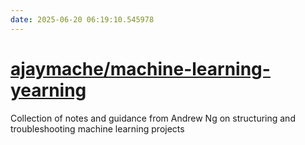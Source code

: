```yaml
---
date: 2025-06-20 06:19:10.545978
---
```


# [ajaymache/machine-learning-yearning](https://github.com/ajaymache/machine-learning-yearning)

Collection of notes and guidance from Andrew Ng on structuring and troubleshooting machine learning projects